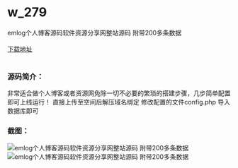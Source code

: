 # w_279
emlog个人博客源码软件资源分享网整站源码 附带200多条数据
<br/></br>
[下载地址](https://www.uuid2.com/279.html "下载地址")
<br/></br>
<h3>源码简介：</h3>
<p>非常适合做个人博客或者资源网免除一切不必要的繁琐的搭建步骤，几步简单配置即可上线运行！
直接上传至空间后解压域名绑定
修改配置的文件config.php
导入数据库即可<p>
<h3>截图：</h3>
<img src="https://www.uuid2.com/wp-content/uploads/img/202105/f5b08f9431.jpg" alt="emlog个人博客源码软件资源分享网整站源码 附带200多条数据"><img src="https://www.uuid2.com/wp-content/uploads/img/202105/f5b08f9737.jpg" alt="emlog个人博客源码软件资源分享网整站源码 附带200多条数据">
